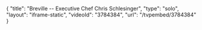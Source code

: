 {
    "title": "Breville -- Executive Chef Chris Schlesinger",
    "type": "solo",
    "layout": "iframe-static",
    "videoId": "3784384",
    "url": "\/tvpembed\/3784384"
}